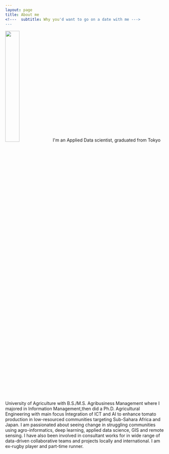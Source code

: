 ```yaml
---
layout: page
title: About me
<!---  subtitle: Why you'd want to go on a date with me --->
---
```



<img src="https://denisdpr.github.io/assets/img/aboutpic.PNG" width="30%"/>I'm an Applied Data scientist, graduated from Tokyo University of Agriculture with B.S./M.S. Agribusiness Management where I majored in Information Management,then did a Ph.D. Agricultural Engineering with main focus Integration of ICT and AI to enhance tomato production in low-resourced communities targeting Sub-Sahara Africa and Japan. I am passionated about seeing change in struggling communities using agro-informatics, deep learning, applied data science, GIS and remote sensing. 
I have also been involved in consultant works for in wide range of data-driven collaborative teams and projects locally and international. 
I am ex-rugby player and part-time runner. 

